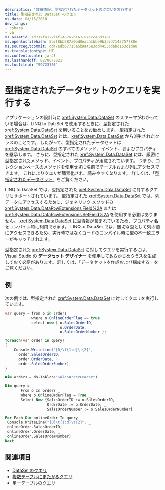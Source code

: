 ```yaml
---
description: '詳細情報: 型指定されたデータセットのクエリを実行する'
title: 型指定された DataSet のクエリ
ms.date: 08/15/2018
dev_langs:
- csharp
- vb
ms.assetid: ad712fa1-2baf-462a-b163-574cce6d376a
ms.openlocfilehash: 5bcf8bb587a0ed0eaca1bbe9b3a7d7143757780e
ms.sourcegitcommit: ddf7edb67715a5b9a45e3dd44536dabc153c1de0
ms.translationtype: HT
ms.contentlocale: ja-JP
ms.lasthandoff: 02/06/2021
ms.locfileid: "99723700"
---
```

# <a name="query-typed-datasets"></a>型指定されたデータセットのクエリを実行する

アプリケーションの設計時に <xref:System.Data.DataSet> のスキーマがわかっている場合は、LINQ to DataSet を使用するときに、型指定された <xref:System.Data.DataSet> を用いることをお勧めします。 型指定された <xref:System.Data.DataSet> とは、<xref:System.Data.DataSet> から派生されたクラスのことです。 したがって、型指定されたデータセットは <xref:System.Data.DataSet> のすべてのメソッド、イベント、およびプロパティを継承します。 さらに、型指定された <xref:System.Data.DataSet> には、厳密に型指定されたメソッド、イベント、プロパティが用意されています。 つまり、コレクションベースのメソッドを使用せずに名前でテーブルおよび列にアクセスできます。 これによりクエリが簡素化され、読みやすくなります。 詳しくは、「[型指定されたデータセット](./dataset-datatable-dataview/typed-datasets.md)」をご覧ください。

LINQ to DataSet では、型指定された <xref:System.Data.DataSet> に対するクエリもサポートされています。 型指定された <xref:System.Data.DataSet> では、列データにアクセスするために、ジェネリック メソッドの <xref:System.Data.DataRowExtensions.Field%2A> または <xref:System.Data.DataRowExtensions.SetField%2A> を使用する必要はありません。 <xref:System.Data.DataSet> に型情報が含まれているため、プロパティ名をコンパイル時に利用できます。 LINQ to DataSet では、適切な型として列の値にアクセスできるため、実行時ではなくコードのコンパイル時に型の不一致エラーがキャッチされます。

型指定された <xref:System.Data.DataSet> に対してクエリを実行するには、Visual Studio の **データセット デザイナー** を使用してあらかじめクラスを生成しておく必要があります。 詳しくは、「[データセットを作成および構成する](/visualstudio/data-tools/create-and-configure-datasets-in-visual-studio)」をご覧ください。

## <a name="example"></a>例

次の例では、型指定された <xref:System.Data.DataSet> に対してクエリを実行しています。

```csharp
var query = from o in orders
            where o.OnlineOrderFlag == true
            select new { o.SalesOrderID,
                         o.OrderDate,
                         o.SalesOrderNumber };

foreach(var order in query)
{
    Console.WriteLine("{0}\t{1:d}\t{2}",
      order.SalesOrderID,
      order.OrderDate,
      order.SalesOrderNumber);
}
```

```vb
Dim orders = ds.Tables("SalesOrderHeader")

Dim query = _
       From o In orders _
       Where o.OnlineOrderFlag = True _
       Select New {SalesOrderID := o.SalesOrderID, _
                   OrderDate := o.OrderDate, _
                   SalesOrderNumber := o.SalesOrderNumber}

For Each Dim onlineOrder In query
 Console.WriteLine("{0}\t{1:d}\t{2}", _
 onlineOrder.SalesOrderID, _
 onlineOrder.OrderDate, _
 onlineOrder.SalesOrderNumber)
Next
```

## <a name="see-also"></a>関連項目

- [DataSet のクエリ](querying-datasets-linq-to-dataset.md)
- [複数テーブルにまたがるクエリ](cross-table-queries-linq-to-dataset.md)
- [単一テーブルのクエリ](single-table-queries-linq-to-dataset.md)
